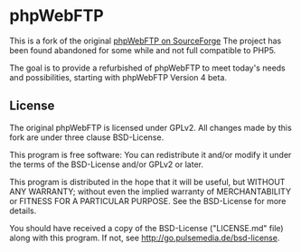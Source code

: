# phpWebFTP

This is a fork of the original [phpWebFTP on SourceForge](http://sourceforge.net/projects/phpwebftp/)
The project has been found abandoned for some while and not full compatible to PHP5.

The goal is to provide a refurbished of phpWebFTP to meet today's needs and
possibilities, starting with phpWebFTP Version 4 beta.

## License

The original phpWebFTP is licensed under GPLv2. All changes made by this fork
are under three clause BSD-License. 

This program is free software: You can redistribute it and/or modify it under
the terms of the BSD-License and/or GPLv2 or later.

This program is distributed in the hope that it will be useful, but WITHOUT ANY 
WARRANTY; without even the implied warranty of MERCHANTABILITY or FITNESS FOR A
PARTICULAR PURPOSE. See the BSD-License for more details.

You should have received a copy of the BSD-License ("LICENSE.md" file) along with
this program. If not, see <http://go.pulsemedia.de/bsd-license>.